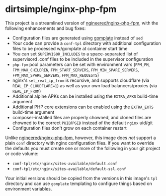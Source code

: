 # dirtsimple/nginx-php-fpm

This project is a streamlined version of [ngineered/nginx-php-fpm](https://github.com/ngineered/nginx-php-fpm), with the following enhancements and bug fixes:

* Configuration files are generated using [gomplate](https://github.com/hairyhenderson/gomplate) instead of `sed`
* Your code can provide a `conf-tpl` directory with additional configuration files to be processed w/gomplate at container start time
* You can set `SUPERVISOR_INCLUDES` to a space-separated list of supervisord .conf files to be included in the supervisor configuration
* `php-fpm` pool parameters can be set with environment vars (`FPM_PM`, `FPM_MAX_CHILDREN`, `FPM_START_SERVERS`, `FPM_MIN_SPARE_SERVERS`, `FPM_MAX_SPARE_SERVERS`, `FPM_MAX_REQUESTS`)
* nginx's `set_real_ip_from` is recursive, and supports cloudflare (via `REAL_IP_CLOUDFLARE=1`) as well as your own load balancers/proxies (via `REAL_IP_FROM`)
* Additional alpine APKs can be installed using the `EXTRA_APKS` build-time argument
* Additional PHP core extensions can be enabled using the `EXTRA_EXTS` build-time argument
* composer-installed files are properly chowned, and cloned files are chowned to the correct `PUID`/`PGID` instead of the default `nginx` uid/git
* Configuration files don't grow on each container restart

Unlike  [ngineered/nginx-php-fpm](https://github.com/ngineered/nginx-php-fpm), however, this image does *not* support a plain `conf` directory with nginx configuration files.  If you want to override the defaults you must create one or more of the following in your git project or code volume:

*  `conf-tpl/etc/nginx/sites-available/default.conf`
*  `conf-tpl/etc/nginx/sites-available/default-ssl.conf`

Your initial versions should be copied from the versions in this image's `tpl` directory and can use `gomplate` templating to configure things based on environment variables.